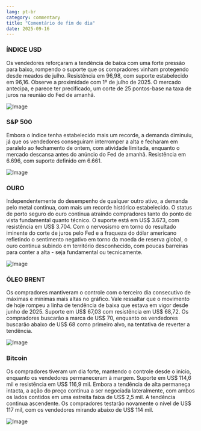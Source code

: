 ```yaml
---
lang: pt-br
category: commentary
title: "Comentário de fim de dia"
date: 2025-09-16
---
```


### ÍNDICE USD

Os vendedores reforçaram a tendência de baixa com uma forte pressão para baixo, rompendo o suporte que os compradores vinham protegendo desde meados de julho. Resistência em 96,98, com suporte estabelecido em 96,16. Observe a proximidade com 1º de julho de 2025. O mercado antecipa, e parece ter precificado, um corte de 25 pontos-base na taxa de juros na reunião do Fed de amanhã.

![Image](https://markleighedu.github.io/img/Sep-2025/16-Sep-2025/usdindex.jpg)

### S&P 500

Embora o índice tenha estabelecido mais um recorde, a demanda diminuiu, já que os vendedores conseguiram interromper a alta e fecharam em paralelo ao fechamento de ontem, com atividade limitada, enquanto o mercado descansa antes do anúncio do Fed de amanhã. Resistência em 6.696, com suporte definido em 6.661.

![Image](https://markleighedu.github.io/img/Sep-2025/16-Sep-2025/sp500.jpg)

### OURO

Independentemente do desempenho de qualquer outro ativo, a demanda pelo metal continua, com mais um recorde histórico estabelecido. O status de porto seguro do ouro continua atraindo compradores tanto do ponto de vista fundamental quanto técnico. O suporte está em US$ 3.673, com resistência em US$ 3.704. Com o nervosismo em torno do resultado iminente do corte de juros pelo Fed e a fraqueza do dólar americano refletindo o sentimento negativo em torno da moeda de reserva global, o ouro continua subindo em território desconhecido, com poucas barreiras para conter a alta - seja fundamental ou tecnicamente.

![Image](https://markleighedu.github.io/img/Sep-2025/16-Sep-2025/gold.jpg)

### ÓLEO BRENT

Os compradores mantiveram o controle com o terceiro dia consecutivo de máximas e mínimas mais altas no gráfico. Vale ressaltar que o movimento de hoje rompeu a linha de tendência de baixa que estava em vigor desde junho de 2025. Suporte em US$ 67,03 com resistência em US$ 68,72. Os compradores buscarão a marca de US$ 70, enquanto os vendedores buscarão abaixo de US$ 68 como primeiro alvo, na tentativa de reverter a tendência.

![Image](https://markleighedu.github.io/img/Sep-2025/16-Sep-2025/brentoil.jpg)

### Bitcoin

Os compradores tiveram um dia forte, mantendo o controle desde o início, enquanto os vendedores permaneceram à margem. Suporte em US$ 114,6 mil e resistência em US$ 116,9 mil. Embora a tendência de alta permaneça intacta, a ação do preço continua a ser negociada lateralmente, com ambos os lados contidos em uma estreita faixa de US$ 2,5 mil. A tendência continua ascendente. Os compradores testarão novamente o nível de US$ 117 mil, com os vendedores mirando abaixo de US$ 114 mil.

![Image](https://markleighedu.github.io/img/Sep-2025/16-Sep-2025/bitcoin.jpg)

